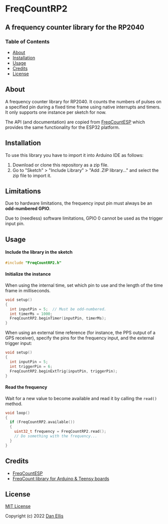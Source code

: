 # FreqCountRP2
## A frequency counter library for the RP2040

### Table of Contents

- [About](#about)
- [Installation](#installation)
- [Usage](#usage)
- [Credits](#credits)
- [License](#license)

## About

A frequency counter library for RP2040. It counts the numbers of pulses on a specified pin during a fixed time frame using native interrupts and timers. It only supports one instance per sketch for now.

The API (and documentation) are copied from [FreqCountESP](http://github.com/kapraran/FreqCountESP) which provides the same functionality for the ESP32 platform.


## Installation

To use this library you have to import it into Arduino IDE as follows:
1. Download or clone this repository as a zip file.
2. Go to "Sketch" > "Include Library" > "Add .ZIP library..." and select the zip file to import it.

## Limitations

Due to hardware limitations, the frequency input pin must always be an **odd-numbered GPIO**.

Due to (needless) software limitations, GPIO 0 cannot be used as the trigger input pin.

## Usage

#### Include the library in the sketch

```C++
#include "FreqCountRP2.h"
```

#### Initialize the instance

When using the internal time, set which pin to use and the length of the time frame in milliseconds.

```C++
void setup()
{
  int inputPin = 5;  // Must be odd-numbered.
  int timerMs = 1000;
  FreqCountRP2.beginTimer(inputPin, timerMs);
}
```

When using an external time reference (for instance, the PPS output of a GPS receiver), specify the pins for the frequency input, and the external trigger input:

```C++
void setup()
{
  int inputPin = 5;
  int triggerPin = 6;
  FreqCountRP2.beginExtTrig(inputPin, triggerPin);
}
```


#### Read the frequency

Wait for a new value to become available and read it by calling the `read()` method.

```C++
void loop()
{
  if (FreqCountRP2.available())
  {
    uint32_t frequency = FreqCountRP2.read();
    // Do something with the frequency...
  }
}
```

## Credits <a name="credits"></a>

* [FreqCountESP](https://github.com/kapraran/FreqCountESP)
* [FreqCount library for Arduino & Teensy boards](https://www.pjrc.com/teensy/td_libs_FreqCount.html)

## License <a name="license"></a>

[MIT License](https://github.com/dpwe/FreqCountRP2/blob/master/LICENSE)

Copyright (c) 2022 [Dan Ellis](https://github.com/dpwe)
